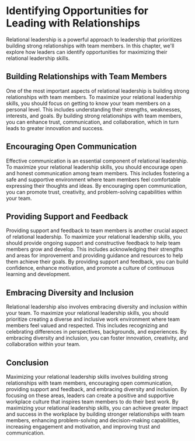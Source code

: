 Identifying Opportunities for Leading with Relationships
=================================================================================================================

Relational leadership is a powerful approach to leadership that prioritizes building strong relationships with team members. In this chapter, we'll explore how leaders can identify opportunities for maximizing their relational leadership skills.

Building Relationships with Team Members
----------------------------------------

One of the most important aspects of relational leadership is building strong relationships with team members. To maximize your relational leadership skills, you should focus on getting to know your team members on a personal level. This includes understanding their strengths, weaknesses, interests, and goals. By building strong relationships with team members, you can enhance trust, communication, and collaboration, which in turn leads to greater innovation and success.

Encouraging Open Communication
------------------------------

Effective communication is an essential component of relational leadership. To maximize your relational leadership skills, you should encourage open and honest communication among team members. This includes fostering a safe and supportive environment where team members feel comfortable expressing their thoughts and ideas. By encouraging open communication, you can promote trust, creativity, and problem-solving capabilities within your team.

Providing Support and Feedback
------------------------------

Providing support and feedback to team members is another crucial aspect of relational leadership. To maximize your relational leadership skills, you should provide ongoing support and constructive feedback to help team members grow and develop. This includes acknowledging their strengths and areas for improvement and providing guidance and resources to help them achieve their goals. By providing support and feedback, you can build confidence, enhance motivation, and promote a culture of continuous learning and development.

Embracing Diversity and Inclusion
---------------------------------

Relational leadership also involves embracing diversity and inclusion within your team. To maximize your relational leadership skills, you should prioritize creating a diverse and inclusive work environment where team members feel valued and respected. This includes recognizing and celebrating differences in perspectives, backgrounds, and experiences. By embracing diversity and inclusion, you can foster innovation, creativity, and collaboration within your team.

Conclusion
----------

Maximizing your relational leadership skills involves building strong relationships with team members, encouraging open communication, providing support and feedback, and embracing diversity and inclusion. By focusing on these areas, leaders can create a positive and supportive workplace culture that inspires team members to do their best work. By maximizing your relational leadership skills, you can achieve greater impact and success in the workplace by building stronger relationships with team members, enhancing problem-solving and decision-making capabilities, increasing engagement and motivation, and improving trust and communication.
